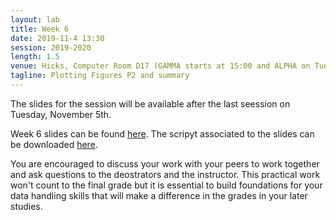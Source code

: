 ```yaml
---
layout: lab
title: Week 6
date: 2019-11-4 13:30
session: 2019-2020
length: 1.5
venue: Hicks, Computer Room D17 (GAMMA starts at 15:00 and ALPHA on Tuesday, October 29th at 13:30) 
tagline: Plotting Figures P2 and summary
---
```



The slides for the session will be available after the last seession on Tuesday, November 5th. 

Week 6 slides can be found [here](http://opendsi.cc/R_data_handling/assets/Session_Wk6.pdf). The scripyt associated to the slides can be downloaded [here](http://opendsi.cc/R_data_handling/assets/Wk6_Script.R).

You are encouraged to discuss your work with your peers to work together and ask questions to the deostrators and the instructor. This practical work won't count to the final grade but it is essential to build foundations for your data handling skills that will make a difference in the grades in your later studies. 
